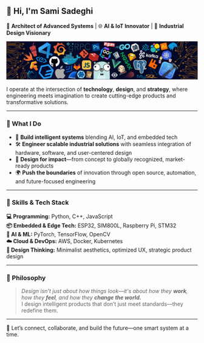 ## 👋 Hi, I'm Sami Sadeghi  
🚀 **Architect of Advanced Systems** | 🌐 **AI & IoT Innovator** | 🎨 **Industrial Design Visionary**

![Banner](banner.png)

I operate at the intersection of **technology**, **design**, and **strategy**, where engineering meets imagination to create cutting-edge products and transformative solutions.

---

### 🔭 What I Do  
- 🧠 **Build intelligent systems** blending AI, IoT, and embedded tech  
- 🛠️ **Engineer scalable industrial solutions** with seamless integration of hardware, software, and user-centered design  
- 🎯 **Design for impact**—from concept to globally recognized, market-ready products  
- 🌍 **Push the boundaries** of innovation through open source, automation, and future-focused engineering  

---

### 💼 Skills & Tech Stack  
**💻 Programming:** Python, C++, JavaScript  
**📦 Embedded & Edge Tech:** ESP32, SIM800L, Raspberry Pi, STM32  
**🧠 AI & ML:** PyTorch, TensorFlow, OpenCV  
**☁️ Cloud & DevOps:** AWS, Docker, Kubernetes  
**📐 Design Thinking:** Minimalist aesthetics, optimized UX, strategic product design  

---

### 🌟 Philosophy  
> *Design isn't just about how things look—it's about how they **work**, how they **feel**, and how they **change the world.***  
> I design intelligent products that don’t just meet standards—they redefine them.

---

🔗 Let’s connect, collaborate, and build the future—one smart system at a time.
